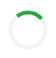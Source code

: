 <!DOCTYPE html>
<html lang="id">
<head>
  <meta charset="UTF-8">
  <meta name="viewport" content="width=device-width, initial-scale=1.0">
  <title>SobatNoka 🌾 | Bersama Membangun Pertanian Modern</title>
  <style>
    body {
      font-family: 'Poppins', sans-serif;
      margin: 0;
      background: #f9fff9;
      color: #333;
    }

    /* === HEADER === */
    .navbar {
      display: flex;
      justify-content: space-between;
      align-items: center;
      background: #28a745;
      color: #fff;
      padding: 12px 20px;
      position: fixed;
      top: 0;
      width: 100%;
      z-index: 1000;
      box-shadow: 0 2px 6px rgba(0,0,0,0.2);
      transition: top 0.4s ease;
    }

    .logo {
      font-size: 20px;
      font-weight: bold;
    }

    .nav-links {
      display: flex;
      gap: 20px;
    }

    .nav-links a {
      color: #fff;
      text-decoration: none;
      font-weight: 600;
    }

    .menu-toggle {
      display: none;
      font-size: 24px;
      background: none;
      border: none;
      color: #fff;
      cursor: pointer;
    }

    @media (max-width: 768px) {
      .nav-links {
        display: none;
        flex-direction: column;
        position: absolute;
        top: 60px;
        right: 15px;
        background: #28a745;
        border-radius: 10px;
        padding: 10px;
        box-shadow: 0 4px 10px rgba(0,0,0,0.2);
      }

      .nav-links.active {
        display: flex;
        animation: fadeInMenu 0.3s ease forwards;
      }

      @keyframes fadeInMenu {
        from { opacity: 0; transform: translateY(-10px); }
        to { opacity: 1; transform: translateY(0); }
      }

      .menu-toggle {
        display: block;
      }
    }

    /* === HERO === */
    section {
      padding: 80px 20px;
      text-align: center;
    }

    #home {
      background: linear-gradient(135deg, #28a745, #85e085);
      color: white;
      padding-top: 120px;
      padding-bottom: 120px;
    }

    h1 {
      font-size: 36px;
    }

    h2 {
      color: #28a745;
      font-size: 28px;
    }

    /* === PRODUK === */
    .produk-grid {
      display: grid;
      grid-template-columns: repeat(auto-fit, minmax(220px, 1fr));
      gap: 20px;
      margin-top: 40px;
    }

    .produk-card {
      background: white;
      border-radius: 16px;
      padding: 20px;
      box-shadow: 0 2px 8px rgba(0,0,0,0.1);
      transition: transform 0.3s;
    }

    .produk-card:hover {
      transform: translateY(-5px);
    }

    /* === KEUNTUNGAN === */
    ul {
      list-style: none;
      padding: 0;
      max-width: 600px;
      margin: 20px auto;
      text-align: left;
    }

    ul li {
      background: #e8ffe8;
      margin: 10px 0;
      padding: 10px 15px;
      border-radius: 10px;
    }

    /* === VIDEO SECTION === */
    .video-section {
      text-align: center;
      padding: 60px 20px;
      background: #f8fff8;
    }

    .video-container {
      max-width: 800px;
      margin: 0 auto;
      border-radius: 16px;
      overflow: hidden;
      box-shadow: 0 4px 12px rgba(0,0,0,0.2);
    }

    .video-container video {
      width: 100%;
      height: auto;
      display: block;
    }

    /* === FORM === */
    form {
      display: flex;
      flex-direction: column;
      align-items: center;
      gap: 15px;
      max-width: 400px;
      margin: 0 auto;
    }

    input, button {
      width: 100%;
      padding: 10px;
      border-radius: 8px;
      border: 1px solid #ccc;
      font-size: 16px;
    }

    button {
      background: #28a745;
      color: white;
      font-weight: bold;
      border: none;
      cursor: pointer;
      transition: background 0.3s;
    }

    button:hover {
      background: #218838;
    }

    /* === POPUP === */
    .popup-overlay {
      display: none;
      position: fixed;
      top: 0; left: 0;
      width: 100%; height: 100%;
      background: rgba(0,0,0,0.5);
      justify-content: center;
      align-items: center;
      z-index: 5000;
    }

    .popup-box {
      background: #28a745;
      color: #fff;
      padding: 30px;
      border-radius: 16px;
      text-align: center;
      max-width: 320px;
      transform: scale(0.8);
      opacity: 0;
      animation: fadeInScale 0.4s ease forwards;
    }

    .popup-error {
      background: #dc3545;
    }

    @keyframes fadeInScale {
      0% { transform: scale(0.8); opacity: 0; }
      100% { transform: scale(1); opacity: 1; }
    }

    .close-btn {
      margin-top: 15px;
      padding: 10px 20px;
      border: none;
      border-radius: 8px;
      cursor: pointer;
      background: #fff;
      color: #28a745;
      font-weight: 600;
    }

    .error-btn {
      color: #dc3545;
    }
  </style>
</head>

<body>
  <!-- HEADER -->
  <header class="navbar" id="navbar">
    <div class="logo">🌾 <b>SobatNoka</b></div>
    <button class="menu-toggle" id="menuToggle">☰</button>
    <nav id="navMenu" class="nav-links">
      <a href="#home">Beranda</a>
      <a href="#produk">Produk</a>
      <a href="#keuntungan">Keuntungan</a>
      <a href="#daftar">Daftar</a>
    </nav>
  </header>

  <!-- HERO -->
  <section id="home">
    <h1>Selamat Datang di SobatNoka 🌱</h1>
    <p>Bersama membangun pertanian modern dengan solusi digital terintegrasi.</p>
  </section>

  <!-- PRODUK -->
  <section id="produk">
    <h2>Produk SobatNoka</h2>
    <div class="produk-grid">
      <div class="produk-card"><h3>TaniPintar</h3><p>Solusi digital cerdas untuk pertanian presisi.</p></div>
      <div class="produk-card"><h3>TaniLink</h3><p>Konektivitas antar pelaku agribisnis dengan efisien.</p></div>
      <div class="produk-card"><h3>BioGrow</h3><p>Pupuk organik modern berbasis bioteknologi.</p></div>
      <div class="produk-card"><h3>BibitKu</h3><p>Pusat distribusi benih dan bibit unggul untuk petani.</p></div>
    </div>
  </section>

  <!-- KEUNTUNGAN -->
  <section id="keuntungan">
    <h2>Keuntungan Menjadi SobatNoka</h2>
    <ul>
      <li>🌿 Akses pelatihan dan teknologi pertanian terbaru</li>
      <li>🤝 Terhubung dengan komunitas petani modern</li>
      <li>💰 Akses modal dan pasar lebih mudah</li>
      <li>📊 Data dan insight untuk meningkatkan hasil panen</li>
    </ul>
  </section>

  <!-- VIDEO -->
  <section id="video" class="video-section">
    <h2>Kenali SobatNoka Lebih Dekat 🎥</h2>
    <p>Tonton video singkat tentang bagaimana SobatNoka membantu petani dan ekosistem pertanian modern.</p>
    <div class="video-container">
      <video controls autoplay muted loop>
        <source src="https://raw.githubusercontent.com/sobatnoka/sobatnoka.github.io/3a3335eb1f203eef80cb271ce8adca74f329d758/f03b0fd5d784e018fbde2b67eaad6ce2_1761736116714.mp4" type="video/mp4">
        Browser kamu tidak mendukung video.
      </video>
    </div>
  </section>

  <!-- FORM PENDAFTARAN -->
  <section id="daftar">
    <h2>Daftar SobatNoka Sekarang</h2>
    <form id="sobatNokaForm">
      <input type="text" name="nama" placeholder="Nama Lengkap" required>
      <input type="email" name="email" placeholder="Email" required>
      <input type="tel" name="telepon" placeholder="No. Telepon" required>
      <button type="submit">Daftar Sekarang</button>
    </form>
  </section>

  <!-- POPUP -->
  <div id="successModal" class="popup-overlay">
    <div class="popup-box">
      <h3>✅ Pendaftaran Berhasil</h3>
      <p>Selamat bergabung bersama <b>SobatNoka</b> 🌱</p>
      <button onclick="closeModal('successModal')" class="close-btn">Tutup</button>
    </div>
  </div>

  <div id="errorModal" class="popup-overlay">
    <div class="popup-box popup-error">
      <h3>❌ Gagal Mengirim</h3>
      <p>Terjadi kesalahan. Mohon coba lagi nanti.</p>
      <button onclick="closeModal('errorModal')" class="close-btn error-btn">Tutup</button>
    </div>
  </div>

  <script>
    // MENU MOBILE
    const menuToggle = document.getElementById("menuToggle");
    const navMenu = document.getElementById("navMenu");
    const navbar = document.getElementById("navbar");

    menuToggle.addEventListener("click", () => {
      navMenu.classList.toggle("active");
    });

    // AUTO HIDE HEADER
    let lastScrollTop = 0;
    window.addEventListener("scroll", () => {
      const scrollTop = window.pageYOffset || document.documentElement.scrollTop;
      if (scrollTop > lastScrollTop && scrollTop > 60) navbar.style.top = "-80px";
      else navbar.style.top = "0";
      lastScrollTop = scrollTop <= 0 ? 0 : scrollTop;
    });

    // FORM GOOGLE SHEETS
    document.getElementById("sobatNokaForm").addEventListener("submit", function(e){
      e.preventDefault();
      let data={nama:this.nama.value,email:this.email.value,telepon:this.telepon.value};

      fetch("https://script.google.com/macros/s/AKfycbyMbVgcE2OwAd-INaIIDhLHfXHqTQgwL-8jTCGUQF8kGCMxBjMUz9rVgYXR0zzxWGO6/exec",{
        method:"POST",
        body:JSON.stringify(data)
      })
      .then(res=>res.text())
      .then(res=>{
        document.getElementById("successModal").style.display="flex";
        this.reset();
      })
      .catch(err=>{
        document.getElementById("errorModal").style.display="flex";
      });
    });

    function closeModal(id){
      document.getElementById(id).style.display="none";
    }
  </script>
</body>
</html>
<html lang="id">
<head>
  <meta charset="UTF-8">
  <meta name="viewport" content="width=device-width, initial-scale=1.0">
  <title>SobatNoka - Bersama Tumbuh Lebih Pintar</title>
  <link href="https://fonts.googleapis.com/css2?family=Poppins:wght@400;600&display=swap" rel="stylesheet">
  <style>
    body {margin:0;font-family:'Poppins',sans-serif;scroll-behavior:smooth;transition:background .3s,color .3s;}
    header{position:fixed;top:0;left:0;right:0;background:#fff;z-index:1000;display:flex;justify-content:space-between;align-items:center;padding:15px 30px;box-shadow:0 2px 6px rgba(0,0,0,.1);}
 /* === Header Umum === */
.navbar {
  display: flex;
  justify-content: space-between;
  align-items: center;
  background: #28a745;
  color: #fff;
  padding: 12px 20px;
  position: sticky;
  top: 0;
  z-index: 1000;
  box-shadow: 0 2px 6px rgba(0,0,0,0.2);
}

.logo {
  font-size: 20px;
  font-weight: bold;
}

/* === Menu Desktop === */
.nav-links {
  display: flex;
  gap: 20px;
}

.nav-links a {
  color: #fff;
  text-decoration: none;
  font-weight: 600;
  transition: color 0.2s;
}

.nav-links a:hover {
  color: #d4ffd6;
}

/* === Tombol Menu (HP) === */
.menu-toggle {
  display: none;
  font-size: 24px;
  background: none;
  border: none;
  color: #fff;
  cursor: pointer;
}

/* === Mode Mobile === */
@media (max-width: 768px) {
  .nav-links {
    display: none; /* sembunyikan menu */
    flex-direction: column;
    position: absolute;
    top: 60px;
    right: 15px;
    background: #28a745;
    border-radius: 10px;
    padding: 10px;
    box-shadow: 0 4px 10px rgba(0,0,0,0.2);
  }

  .nav-links a {
    padding: 10px;
    border-bottom: 1px solid rgba(255,255,255,0.3);
  }

  .nav-links a:last-child {
    border-bottom: none;
  }

  .menu-toggle {
    display: block; /* tampilkan tombol menu */
  }

  /* Saat aktif */
  .nav-links.active {
    display: flex;
    animation: fadeInMenu 0.3s ease forwards;
  }

  @keyframes fadeInMenu {
    from { opacity: 0; transform: translateY(-10px); }
    to { opacity: 1; transform: translateY(0); }
  }
}   header.dark{background:#222;color:#fff;}
    header a{margin:0 10px;text-decoration:none;color:inherit;font-weight:600;}
    section{padding:100px 20px;min-height:100vh;}
center/cover no-repeat;display:flex;align-items:center;justify-content:center;flex-direction:column;color:#fff;text-align:center;}
    .hero h1{font-size:3rem;margin:0;}
    .typing{border-right:2px solid #fff;white-space:nowrap;overflow:hidden;animation:typing 4s steps(30,end) infinite alternate;}
    @keyframes typing{from{width:0}to{width:100%}}
    .services{display:grid;grid-template-columns:repeat(auto-fit,minmax(250px,1fr));gap:20px;}
    .card{background:#fff;padding:20px;border-radius:12px;box-shadow:0 4px 8px rgba(0,0,0,.1);transition:.3s;opacity:0;transform:translateY(30px);}
    .card.visible{opacity:1;transform:translateY(0);transition:all .6s ease-in-out;}
    .card:hover{transform:scale(1.05);box-shadow:0 6px 12px rgba(0,0,0,.2);}
    form{max-width:400px;margin:auto;display:flex;flex-direction:column;gap:15px;}
    input,button{padding:12px;border-radius:8px;border:1px solid #ccc;font-size:1rem;}
    button{background:#28a745;color:#fff;border:none;cursor:pointer;}
    button:hover{background:#218838;}
    footer{background:#222;color:#fff;padding:40px 20px;text-align:center;}
    .scroll-progress{position:fixed;top:0;left:0;height:5px;background:#28a745;width:0;z-index:2000;}
    #backToTop{position:fixed;bottom:30px;right:30px;background:#28a745;color:#fff;border:none;padding:12px 15px;border-radius:50%;cursor:pointer;display:none;}
    #loader{position:fixed;top:0;left:0;width:100%;height:100%;background:#fff;display:flex;justify-content:center;align-items:center;z-index:3000;}
    #loader div{border:6px solid #f3f3f3;border-top:6px solid #28a745;border-radius:50%;width:50px;height:50px;animation:spin 1s linear infinite;}
    @keyframes spin{100%{transform:rotate(360deg)}}
    body.dark{background:#111;color:#eee;}
    body.dark .card{background:#333;color:#eee;}
  </style>
</head>
  <script>
  // Toggle menu di layar kecil
  const menuToggle = document.getElementById("menuToggle");
  const navMenu = document.getElementById("navMenu");

  menuToggle.addEventListener("click", () => {
    navMenu.classList.toggle("active");
  });
</script>
<body>
  <!-- Loading Screen -->
  <div id="loader"><div></div></div>
  <!-- Scroll progress bar -->
  <div class="scroll-progress" id="scrollBar"></div>

  <!-- Header -->
  <header id="navbar">
    <div class="logo"><strong>SobatNoka</strong></div>
    <nav>
      <a href="#layanan">Layanan</a>
      <a href="#keuntungan">Keuntungan</a>
      <a href="#testimoni">Testimoni</a>
      <a href="#daftar">Daftar</a>
      <a href="#artikel">Artikel</a>
      <a href="#faq">FAQ</a>
      <a href="#kontak">Kontak</a>
    </nav>
  </header>

  <!-- Hero -->
  <section class="hero">
    <h1>SobatNoka</h1>
    <h2 class="typing">Bersama Tumbuh Lebih Pintar...</h2>
  </section>

  <!-- Layanan -->
  <section id="layanan">
    <h2>Layanan SobatNoka</h2>
    <div class="services">
      <div class="card">🌾 <h3>TaniPintar</h3><p>Solusi digital untuk petani agar lebih produktif dan efisien.</p></div>
      <div class="card">🔗 <h3>TaniLink</h3><p>Menghubungkan petani dengan pasar dan pembeli langsung.</p></div>
      <div class="card">🌱 <h3>BioGrow</h3><p>Pupuk organik dan bioteknologi ramah lingkungan.</p></div>
      <div class="card">🌿 <h3>BibitKu</h3><p>Penyediaan bibit unggul dan berkualitas.</p></div>
    </div>
  </section>

  <!-- Keuntungan -->
  <section id="keuntungan">
    <h2>Keuntungan Bergabung SobatNoka</h2>
    <ul>
      <li>Akses teknologi pertanian modern</li>
      <li>Jaringan pasar yang luas</li>
      <li>Bimbingan dan komunitas petani</li>
      <li>Dukungan finansial dan bibit unggul</li>
    </ul>
  </section>

  <!-- Testimoni -->
  <section id="testimoni">
    <h2>Testimoni Petani</h2>
    <blockquote>“Sejak gabung SobatNoka, hasil panen saya meningkat 2x lipat!”</blockquote>
    <cite>- Budi, Petani Cabai</cite>
  </section>

  <!-- Form Daftar -->
  <section id="daftar">
    <h2>Daftar SobatNoka Sekarang</h2>
    <form id="sobatNokaForm">
      <input type="text" name="nama" placeholder="Nama Lengkap" required>
      <input type="email" name="email" placeholder="Email" required>
      <input type="tel" name="telepon" placeholder="No. Telepon" required>
      <button type="submit">Daftar Sekarang</button>
    </form>
  </section>

  <!-- Artikel -->
  <section id="artikel">
    <h2>Artikel Terbaru</h2>
    <p>Tips pertanian, inovasi teknologi, dan cerita sukses petani bersama SobatNoka.</p>
  </section>

  <!-- FAQ -->
  <section id="faq">
    <h2>FAQ</h2>
    <p><strong>Tanya:</strong> Apakah SobatNoka berbayar?<br><strong>Jawab:</strong> Tidak, gratis untuk semua petani.</p>
  </section>

  <!-- Footer -->
  <footer id="kontak">
    <p>🌱 SobatNoka © 2025 | Bersama Tumbuh Lebih Pintar</p>
    <p>
      <a href="#">Facebook</a> | 
      <a href="#">Instagram</a> | 
      <a href="#">YouTube</a>
    </p>
    <iframe src="https://www.google.com/maps/embed?pb=!1m18!..." width="100%" height="200" style="border:0;" allowfullscreen="" loading="lazy"></iframe>
  </footer>

  <button id="backToTop">⬆️</button>

  <script>
    // Loader
    window.onload=function(){document.getElementById("loader").style.display="none";};
    // Dark mode
    const toggle=document.getElementById("darkToggle");
    toggle.addEventListener("click",()=>{document.body.classList.toggle("dark");document.getElementById("navbar").classList.toggle("dark");});
    // Scroll progress
    window.onscroll=function(){
      let winScroll=document.body.scrollTop||document.documentElement.scrollTop;
      let height=document.documentElement.scrollHeight-document.documentElement.clientHeight;
      let scrolled=(winScroll/height)*100;
      document.getElementById("scrollBar").style.width=scrolled+"%";
      document.getElementById("backToTop").style.display=winScroll>200?"block":"none";
      document.querySelectorAll(".card").forEach(c=>{
        let pos=c.getBoundingClientRect().top;
        let winH=window.innerHeight;
        if(pos<winH-50){c.classList.add("visible");}
      });
    };
    // Back to top
    document.getElementById("backToTop").onclick=()=>{window.scrollTo({top:0,behavior:'smooth'});};

    // Form Google Sheets Integration
    document.getElementById("sobatNokaForm").addEventListener("submit", function(e){
      e.preventDefault();
      let data={nama:this.nama.value,email:this.email.value,telepon:this.telepon.value};
      fetch("https://script.google.com/macros/s/AKfycbyMbVgcE2OwAd-INaIIDhLHfXHqTQgwL-8jTCGUQF8kGCMxBjMUz9rVgYXR0zzxWGO6/exec",{
        method:"POST",
        body:JSON.stringify(data)
      })
      .then(res=>res.text())
      .then(res=>{
        alert("✅ Pendaftaran berhasil! Data tersimpan di Google Sheets.");
        this.reset();
      })
      .catch(err=>alert("❌ Terjadi kesalahan, coba lagi."));
    });
  </script>
  <!-- Form Daftar -->
<section id="daftar">
  <h2>Daftar SobatNoka Sekarang</h2>
  <form id="sobatNokaForm">
    <input type="text" name="nama" placeholder="Nama Lengkap" required>
    <input type="email" name="email" placeholder="Email" required>
    <input type="tel" name="telepon" placeholder="No. Telepon" required>
    <button type="submit">Daftar Sekarang</button>
  </form>
</section>

<!-- Popup Modal Sukses -->
<div id="successModal" class="popup-overlay">
  <div class="popup-box popup-success">
    <h3>✅ Pendaftaran Berhasil</h3>
    <p>Selamat bergabung bersama <b>SobatNoka</b> 🌱</p>
    <button onclick="closeModal('successModal')" class="close-btn">Tutup</button>
  </div>
</div>

<!-- Popup Modal Error -->
<div id="errorModal" class="popup-overlay">
  <div class="popup-box popup-error">
    <h3>❌ Gagal Mengirim</h3>
    <p>Terjadi kesalahan. Mohon coba lagi nanti.</p>
    <button onclick="closeModal('errorModal')" class="close-btn error-btn">Tutup</button>
  </div>
</div>

<style>
  /* Popup Overlay */
  .popup-overlay {
    display: none;
    position: fixed;
    top: 0; left: 0;
    width: 100%; height: 100%;
    background: rgba(0,0,0,0.5);
    justify-content: center;
    align-items: center;
    z-index: 5000;
  }

  /* Popup Box */
  .popup-box {
    background: #28a745;
    color: #fff;
    padding: 30px;
    border-radius: 16px;
    text-align: center;
    max-width: 320px;
    transform: scale(0.8);
    opacity: 0;
    animation: fadeInScale 0.4s ease forwards;
  }

  .popup-error {
    background: #dc3545;
  }

  @keyframes fadeInScale {
    0% { transform: scale(0.8); opacity: 0; }
    100% { transform: scale(1); opacity: 1; }
  }

  .close-btn {
    margin-top: 15px;
    padding: 10px 20px;
    border: none;
    border-radius: 8px;
    cursor: pointer;
    background: #fff;
    color: #28a745;
    font-weight: 600;
  }

  .error-btn {
    color: #dc3545;
  }

  .close-btn:hover {
    opacity: 0.8;
  }
</style>

<script>
  // Form Google Sheets Integration + Popup Modal Animasi
  document.getElementById("sobatNokaForm").addEventListener("submit", function(e){
    e.preventDefault();
    let data={nama:this.nama.value,email:this.email.value,telepon:this.telepon.value};

    fetch("https://script.google.com/macros/s/AKfycbyMbVgcE2OwAd-INaIIDhLHfXHqTQgwL-8jTCGUQF8kGCMxBjMUz9rVgYXR0zzxWGO6/exec",{
      method:"POST",
      body:JSON.stringify(data)
    })
    .then(res=>res.text())
    .then(res=>{
      document.getElementById("successModal").style.display="flex"; // tampilkan popup sukses
      this.reset();
    })
    .catch(err=>{
      document.getElementById("errorModal").style.display="flex"; // tampilkan popup error
    });
  });

  function closeModal(id){
    document.getElementById(id).style.display="none";
  }
</script>
</body>
</html>
